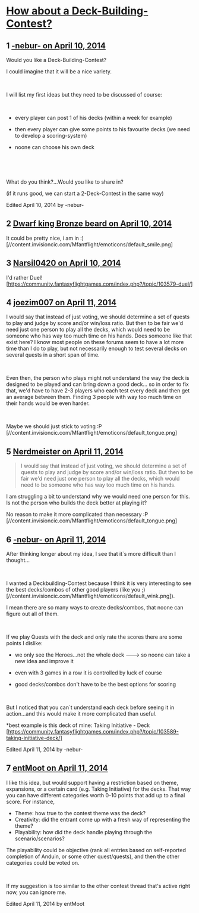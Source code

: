 # [How about a Deck-Building-Contest?](https://community.fantasyflightgames.com/topic/103595-how-about-a-deck-building-contest/)

## 1 [-nebur- on April 10, 2014](https://community.fantasyflightgames.com/topic/103595-how-about-a-deck-building-contest/?do=findComment&comment=1044808)

Would you like a Deck-Building-Contest?

I could imagine that it will be a nice variety.

 

I will list my first ideas but they need to be discussed of course:

 

- every player can post 1 of his decks (within a week for example)

- then every player can give some points to his favourite decks (we need to develop a scoring-system)

- noone can choose his own deck

 

 

What do you think?...Would you like to share in?

(if it runs good, we can start a 2-Deck-Contest in the same way)

Edited April 10, 2014 by -nebur-

## 2 [Dwarf king Bronze beard on April 10, 2014](https://community.fantasyflightgames.com/topic/103595-how-about-a-deck-building-contest/?do=findComment&comment=1044893)

It could be pretty nice, i am in :) [//content.invisioncic.com/Mfantflight/emoticons/default_smile.png]

## 3 [Narsil0420 on April 10, 2014](https://community.fantasyflightgames.com/topic/103595-how-about-a-deck-building-contest/?do=findComment&comment=1044947)

I'd rather Duel! [https://community.fantasyflightgames.com/index.php?/topic/103579-duel/]

## 4 [joezim007 on April 11, 2014](https://community.fantasyflightgames.com/topic/103595-how-about-a-deck-building-contest/?do=findComment&comment=1045342)

I would say that instead of just voting, we should determine a set of quests to play and judge by score and/or win/loss ratio. But then to be fair we'd need just one person to play all the decks, which would need to be someone who has way too much time on his hands. Does someone like that exist here? I know most people on these forums seem to have a lot more time than I do to play, but not necessarily enough to test several decks on several quests in a short span of time.

 

Even then, the person who plays might not understand the way the deck is designed to be played and can bring down a good deck... so in order to fix that, we'd have to have 2-3 players who each test every deck and then get an average between them. Finding 3 people with way too much time on their hands would be even harder.

 

Maybe we should just stick to voting :P [//content.invisioncic.com/Mfantflight/emoticons/default_tongue.png]

## 5 [Nerdmeister on April 11, 2014](https://community.fantasyflightgames.com/topic/103595-how-about-a-deck-building-contest/?do=findComment&comment=1045710)

> I would say that instead of just voting, we should determine a set of quests to play and judge by score and/or win/loss ratio. But then to be fair we'd need just one person to play all the decks, which would need to be someone who has way too much time on his hands.

I am struggling a bit to understand why we would need one person for this. Is not the person who builds the deck better at playing it?

No reason to make it more complicated than necessary :P [//content.invisioncic.com/Mfantflight/emoticons/default_tongue.png]

## 6 [-nebur- on April 11, 2014](https://community.fantasyflightgames.com/topic/103595-how-about-a-deck-building-contest/?do=findComment&comment=1045750)

After thinking longer about my idea, I see that it`s more difficult than I thought...

 

I wanted a Deckbuilding-Contest because I think it is very interesting to see the best decks/combos of other good players (like you ;) [//content.invisioncic.com/Mfantflight/emoticons/default_wink.png]).

I mean there are so many ways to create decks/combos, that noone can figure out all of them.

 

If we play Quests with the deck and only rate the scores there are some points I dislike:

- we only see the Heroes...not the whole deck ---> so noone can take a new idea and improve it

- even with 3 games in a row it is controlled by luck of course

- good decks/combos don't have to be the best options for scoring

 

But I noticed that you can`t understand each deck before seeing it in action...and this would make it more complicated than useful.

*best example is this deck of mine: Taking Initiative - Deck [https://community.fantasyflightgames.com/index.php?/topic/103589-taking-initiative-deck/]

Edited April 11, 2014 by -nebur-

## 7 [entMoot on April 11, 2014](https://community.fantasyflightgames.com/topic/103595-how-about-a-deck-building-contest/?do=findComment&comment=1046065)

I like this idea, but would support having a restriction based on theme, expansions, or a certain card (e.g. Taking Initiative) for the decks. That way you can have different categories worth 0-10 points that add up to a final score. For instance,

 * Theme: how true to the contest theme was the deck?
 * Creativity: did the entrant come up with a fresh way of representing the theme?
 * Playability: how did the deck handle playing through the scenario/scenarios?

The playability could be objective (rank all entries based on self-reported completion of Anduin, or some other quest/quests), and then the other categories could be voted on.

 

If my suggestion is too similar to the other contest thread that's active right now, you can ignore me.

Edited April 11, 2014 by entMoot

